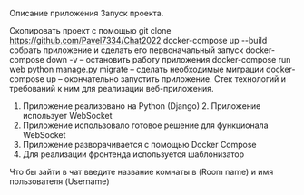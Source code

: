 Описание приложения
Запуск проекта.

Скопировать проект с помощью git clone https://github.com/Pavel7334/Chat2022
docker-compose up --build собрать приложение и сделать его первоначальный запуск
docker-compose down -v – остановить работу приложения
docker-compose run web python manage.py migrate – сделать необходимые миграции
docker-compose up – окончательно запустить приложение.
Стек технологий и требований к ним для реализации веб-приложения.

1. Приложение реализовано на Python
(Django) 2. Приложение использует WebSocket
3. Приложение использовало готовое решение для функционала
WebSocket 
4. Приложение разворачивается  с помощью Docker Compose
5. Для реализации фронтенда используется шаблонизатор 

Что бы зайти в чат введите название комнаты в (Room name) и имя пользователя (Username)
